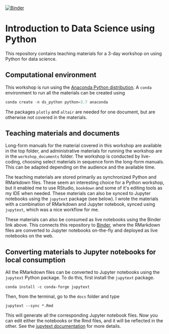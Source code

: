 [![Binder](https://mybinder.org/badge_logo.svg)](https://mybinder.org/v2/gh/araastat/BIOF085/master?filepath=index.md)


# Introduction to Data Science using Python

This repository contains teaching materials for a 3-day workshop on using 
Python for data science. 

## Computational environment

This workshop is run using the [Anaconda Python distribution](https;//www.anaconda.com). A `conda` environment to run all the materials can be created using 

```python
conda create -n ds_python python=3.7 anaconda
```

The packages `plotly` and `altair` are needed for one document, but are otherwise not covered in the materials. 

## Teaching materials and documents

Long-form manuals for the material covered in this workshop are available in the top folder, and administrative materials for running the workshop are in the `workshop_documents` folder. The workshop is conducted by live-coding, choosing select materials in sequence form the long-form manuals. This can be adapted depending on the audience and the available time. 

The teaching materials are stored primarily as synchronized Python
and RMarkdown files. These seem an interesting choice for a Python workshop, 
but it enabled me to use RStudio, `bookdown` and some of it's editing tools as my IDE when needed. These materials can also be synced to Jupyter notebooks using the `jupytext` package (see below). I wrote the materials with a combination of RMarkdown and Jupyter notebook, synced using `jupytext`, which was a nice workflow for me. 

These materials can also be consumed as live notebooks using the Binder link above. This connects this repository to [Binder](https://mybinder.org), where the RMarkdown files are converted to Jupyter notebooks on-the-fly and deployed as live notebooks on the web. 

## Converting materials to Jupyter notebooks for local consumption

All the RMarkdown files can be converted to Jupyter notebooks using the 
`jupytext` Python package. To do this, first install the `jupytext` package.

```
conda install -c conda-forge jupytext
```

Then, from the terminal, go to the `docs` folder and type

```
jupytext --sync *.Rmd
```

This will generate all the corresponding Jupyter notebook files. Now you can edit either
the notebooks or the Rmd files, and it will be reflected in the other. See the [jupytext documentation](https://jupytext.readthedocs.io/en/latest/introduction.html) for more details. 

